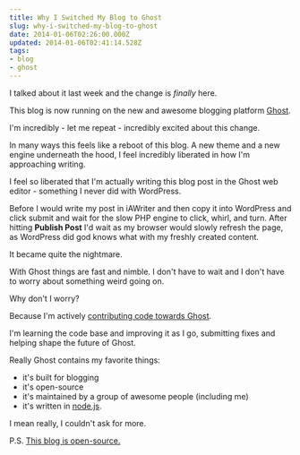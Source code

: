 ```yaml
---
title: Why I Switched My Blog to Ghost
slug: why-i-switched-my-blog-to-ghost
date: 2014-01-06T02:26:00.000Z
updated: 2014-01-06T02:41:14.528Z
tags:
- blog
- ghost
---
```


I talked about it last week and the change is *finally* here.

This blog is now running on the new and awesome blogging platform [Ghost](http://ghost.org/).

I'm incredibly - let me repeat - incredibly excited about this change.

In many ways this feels like a reboot of this blog.  A new theme and a new engine underneath the hood, I feel incredibly liberated in how I'm approaching writing.

I feel so liberated that I'm actually writing this blog post in the Ghost web editor - something I never did with WordPress.

Before I would write my post in iAWriter and then copy it into WordPress and click submit and wait for the slow PHP engine to click, whirl, and turn.  After hitting **Publish Post** I'd wait as my browser would slowly refresh the page, as WordPress did god knows what with my freshly created content.

It became quite the nightmare.

With Ghost things are fast and nimble.  I don't have to wait and I don't have to worry about something weird going on.

Why don't I worry?

Because I'm actively [contributing code towards Ghost](https://github.com/TryGhost/Ghost/commits?author=hswolff).

I'm learning the code base and improving it as I go, submitting fixes and helping shape the future of Ghost.

Really Ghost contains my favorite things:

* it's built for blogging
* it's open-source
* it's maintained by a group of awesome people (including me)
* it's written in [node.js](http://nodejs.org/).

I mean really, I couldn't ask for more.

P.S. [This blog is open-source.](https://github.com/hswolff/blog.harrywolff.com)

